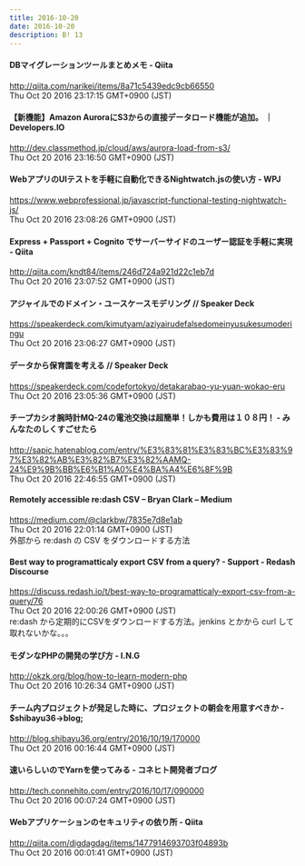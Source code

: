 ```yaml
---
title: 2016-10-20
date: 2016-10-20
description: B! 13
---
```


#### DBマイグレーションツールまとめメモ - Qiita
http://qiita.com/narikei/items/8a71c5439edc9cb66550<br>
Thu Oct 20 2016 23:17:15 GMT+0900 (JST)<br>


#### 【新機能】Amazon AuroraにS3からの直接データロード機能が追加。 ｜ Developers.IO
http://dev.classmethod.jp/cloud/aws/aurora-load-from-s3/<br>
Thu Oct 20 2016 23:16:50 GMT+0900 (JST)<br>


#### WebアプリのUIテストを手軽に自動化できるNightwatch.jsの使い方 - WPJ
https://www.webprofessional.jp/javascript-functional-testing-nightwatch-js/<br>
Thu Oct 20 2016 23:08:26 GMT+0900 (JST)<br>


#### Express + Passport + Cognito でサーバーサイドのユーザー認証を手軽に実現 - Qiita
http://qiita.com/kndt84/items/246d724a921d22c1eb7d<br>
Thu Oct 20 2016 23:07:52 GMT+0900 (JST)<br>


#### アジャイルでのドメイン・ユースケースモデリング // Speaker Deck
https://speakerdeck.com/kimutyam/aziyairudefalsedomeinyusukesumoderingu<br>
Thu Oct 20 2016 23:06:27 GMT+0900 (JST)<br>


#### データから保育園を考える // Speaker Deck
https://speakerdeck.com/codefortokyo/detakarabao-yu-yuan-wokao-eru<br>
Thu Oct 20 2016 23:05:36 GMT+0900 (JST)<br>


#### チープカシオ腕時計MQ-24の電池交換は超簡単！しかも費用は１０８円！ - みんなたのしくすごせたら
http://sapic.hatenablog.com/entry/%E3%83%81%E3%83%BC%E3%83%97%E3%82%AB%E3%82%B7%E3%82%AAMQ-24%E9%9B%BB%E6%B1%A0%E4%BA%A4%E6%8F%9B<br>
Thu Oct 20 2016 22:46:55 GMT+0900 (JST)<br>


#### Remotely accessible re:dash CSV – Bryan Clark – Medium
https://medium.com/@clarkbw/7835e7d8e1ab<br>
Thu Oct 20 2016 22:01:14 GMT+0900 (JST)<br>
外部から re:dash の CSV をダウンロードする方法


#### Best way to programatticaly export CSV from a query? - Support - Redash Discourse
https://discuss.redash.io/t/best-way-to-programatticaly-export-csv-from-a-query/76<br>
Thu Oct 20 2016 22:00:26 GMT+0900 (JST)<br>
re:dash から定期的にCSVをダウンロードする方法。jenkins とかから curl して取れないかな。。。


####         モダンなPHPの開発の学び方 -         I.N.G  
http://okzk.org/blog/how-to-learn-modern-php<br>
Thu Oct 20 2016 10:26:34 GMT+0900 (JST)<br>


#### チーム内プロジェクトが発足した時に、プロジェクトの朝会を用意すべきか - $shibayu36->blog;
http://blog.shibayu36.org/entry/2016/10/19/170000<br>
Thu Oct 20 2016 00:16:44 GMT+0900 (JST)<br>


#### 速いらしいのでYarnを使ってみる - コネヒト開発者ブログ
http://tech.connehito.com/entry/2016/10/17/090000<br>
Thu Oct 20 2016 00:07:24 GMT+0900 (JST)<br>


#### Webアプリケーションのセキュリティの依り所 - Qiita
http://qiita.com/digdagdag/items/1477914693703f04893b<br>
Thu Oct 20 2016 00:01:41 GMT+0900 (JST)<br>


